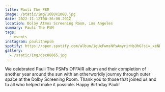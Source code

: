 ```yaml
---
title: Pauli The PSM
image: /static/img/1080x1080.jpg
date: 2022-11-12T00:36:06.291Z
location: Dolby Atmos Screening Room, Los Angeles
summary: Pauli The PSM
tags:
  - events
instagram: paulithepsm
spotify: https://open.spotify.com/album/1gUxFwmsNfsAmyrirHs3hG?si=_xeNBpz0SaW4Tx0tbZeMBw
gallery:
  - /static/img/dsc08065.jpg
---
```

We celebrated Pauli The PSM’s OFFAIR album and their completion of another year around the sun with an otherworldly journey through outer space at the Dolby Screening Room. Thank you to those that joined us and to all who helped make it possible. Happy Birthday Pauli!